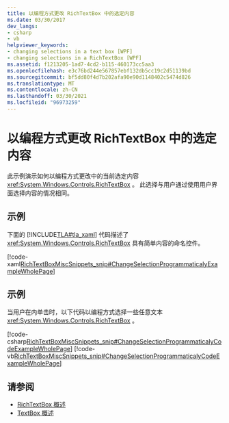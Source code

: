 ```yaml
---
title: 以编程方式更改 RichTextBox 中的选定内容
ms.date: 03/30/2017
dev_langs:
- csharp
- vb
helpviewer_keywords:
- changing selections in a text box [WPF]
- changing selections in a RichTextBox [WPF]
ms.assetid: f1213205-1ad7-4cd2-b115-460173cc5aa3
ms.openlocfilehash: e3c76bd244e567857ebf132db5cc19c2d51139bd
ms.sourcegitcommit: bf5dd80f4d7b202afa90e90d1148402c5474d826
ms.translationtype: MT
ms.contentlocale: zh-CN
ms.lasthandoff: 03/30/2021
ms.locfileid: "96973259"
---
```

# <a name="change-selection-in-a-richtextbox-programmatically"></a>以编程方式更改 RichTextBox 中的选定内容
此示例演示如何以编程方式更改中的当前选定内容 <xref:System.Windows.Controls.RichTextBox> 。 此选择与用户通过使用用户界面选择内容的情况相同。  
  
## <a name="example"></a>示例  
 下面的 [!INCLUDE[TLA#tla_xaml](../../../includes/tlasharptla-xaml-md.md)] 代码描述了 <xref:System.Windows.Controls.RichTextBox> 具有简单内容的命名控件。  
  
 [!code-xaml[RichTextBoxMiscSnippets_snip#ChangeSelectionProgrammaticalyExampleWholePage](~/samples/snippets/csharp/VS_Snippets_Wpf/RichTextBoxMiscSnippets_snip/CSharp/ChangeSelectionProgrammaticaly.xaml#changeselectionprogrammaticalyexamplewholepage)]  
  
## <a name="example"></a>示例  
 当用户在内单击时，以下代码以编程方式选择一些任意文本 <xref:System.Windows.Controls.RichTextBox> 。  
  
 [!code-csharp[RichTextBoxMiscSnippets_snip#ChangeSelectionProgrammaticalyCodeExampleWholePage](~/samples/snippets/csharp/VS_Snippets_Wpf/RichTextBoxMiscSnippets_snip/CSharp/ChangeSelectionProgrammaticaly.xaml.cs#changeselectionprogrammaticalycodeexamplewholepage)]
 [!code-vb[RichTextBoxMiscSnippets_snip#ChangeSelectionProgrammaticalyCodeExampleWholePage](~/samples/snippets/visualbasic/VS_Snippets_Wpf/RichTextBoxMiscSnippets_snip/VisualBasic/ChangeSelectionProgrammaticaly.xaml.vb#changeselectionprogrammaticalycodeexamplewholepage)]  
  
## <a name="see-also"></a>请参阅

- [RichTextBox 概述](richtextbox-overview.md)
- [TextBox 概述](textbox-overview.md)
